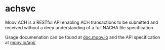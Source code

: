 achsvc
===
Moov ACH is a RESTful API enabling ACH transactions to be submitted and received without a deep understanding of a full NACHA file specification.

Usage documenation can be found at [doc.moov.io](http://doc.moov.io) and the API specification at [moov.io/api/](http://moov.io/api/)
    

